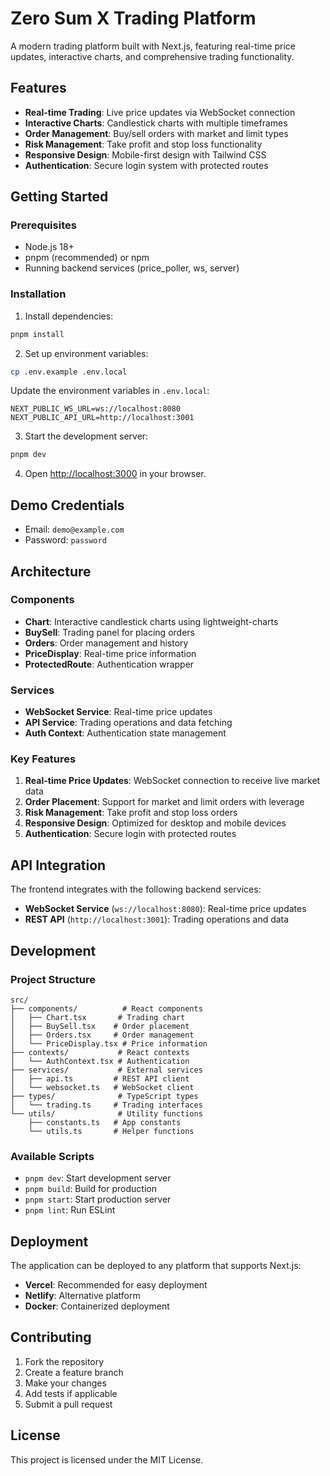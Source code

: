 # Zero Sum X Trading Platform

A modern trading platform built with Next.js, featuring real-time price updates, interactive charts, and comprehensive trading functionality.

## Features

- **Real-time Trading**: Live price updates via WebSocket connection
- **Interactive Charts**: Candlestick charts with multiple timeframes
- **Order Management**: Buy/sell orders with market and limit types
- **Risk Management**: Take profit and stop loss functionality
- **Responsive Design**: Mobile-first design with Tailwind CSS
- **Authentication**: Secure login system with protected routes

## Getting Started

### Prerequisites

- Node.js 18+ 
- pnpm (recommended) or npm
- Running backend services (price_poller, ws, server)

### Installation

1. Install dependencies:
```bash
pnpm install
```

2. Set up environment variables:
```bash
cp .env.example .env.local
```

Update the environment variables in `.env.local`:
```
NEXT_PUBLIC_WS_URL=ws://localhost:8080
NEXT_PUBLIC_API_URL=http://localhost:3001
```

3. Start the development server:
```bash
pnpm dev
```

4. Open [http://localhost:3000](http://localhost:3000) in your browser.

## Demo Credentials

- Email: `demo@example.com`
- Password: `password`

## Architecture

### Components

- **Chart**: Interactive candlestick charts using lightweight-charts
- **BuySell**: Trading panel for placing orders
- **Orders**: Order management and history
- **PriceDisplay**: Real-time price information
- **ProtectedRoute**: Authentication wrapper

### Services

- **WebSocket Service**: Real-time price updates
- **API Service**: Trading operations and data fetching
- **Auth Context**: Authentication state management

### Key Features

1. **Real-time Price Updates**: WebSocket connection to receive live market data
2. **Order Placement**: Support for market and limit orders with leverage
3. **Risk Management**: Take profit and stop loss orders
4. **Responsive Design**: Optimized for desktop and mobile devices
5. **Authentication**: Secure login with protected routes

## API Integration

The frontend integrates with the following backend services:

- **WebSocket Service** (`ws://localhost:8080`): Real-time price updates
- **REST API** (`http://localhost:3001`): Trading operations and data

## Development

### Project Structure

```
src/
├── components/          # React components
│   ├── Chart.tsx       # Trading chart
│   ├── BuySell.tsx    # Order placement
│   ├── Orders.tsx     # Order management
│   └── PriceDisplay.tsx # Price information
├── contexts/           # React contexts
│   └── AuthContext.tsx # Authentication
├── services/           # External services
│   ├── api.ts         # REST API client
│   └── websocket.ts   # WebSocket client
├── types/              # TypeScript types
│   └── trading.ts     # Trading interfaces
└── utils/              # Utility functions
    ├── constants.ts   # App constants
    └── utils.ts       # Helper functions
```

### Available Scripts

- `pnpm dev`: Start development server
- `pnpm build`: Build for production
- `pnpm start`: Start production server
- `pnpm lint`: Run ESLint

## Deployment

The application can be deployed to any platform that supports Next.js:

- **Vercel**: Recommended for easy deployment
- **Netlify**: Alternative platform
- **Docker**: Containerized deployment

## Contributing

1. Fork the repository
2. Create a feature branch
3. Make your changes
4. Add tests if applicable
5. Submit a pull request

## License

This project is licensed under the MIT License.